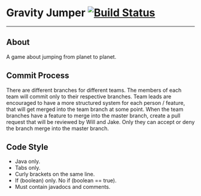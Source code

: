 # Gravity Jumper [![Build Status](https://travis-ci.org/RMHSProgrammingClub/Gravity-Jumper.svg?branch=master)](https://travis-ci.org/RMHSProgrammingClub/Gravity-Jumper)
-------------

## About ##
A game about jumping from planet to planet.

## Commit Process ##
There are different branches for different teams. The members of each team will
commit only to their respective branches. Team leads are encouraged to have
a more structured system for each person / feature, that will get merged into
the team branch at some point. When the team branches have a feature to merge
into the master branch, create a pull request that will be reviewed by Will
and Jake. Only they can accept or deny the branch merge into the master branch.

## Code Style ##
 - Java only.
 - Tabs only.
 - Curly brackets on the same line.
 - If (boolean) only. No if (boolean == true).
 - Must contain javadocs and comments.
